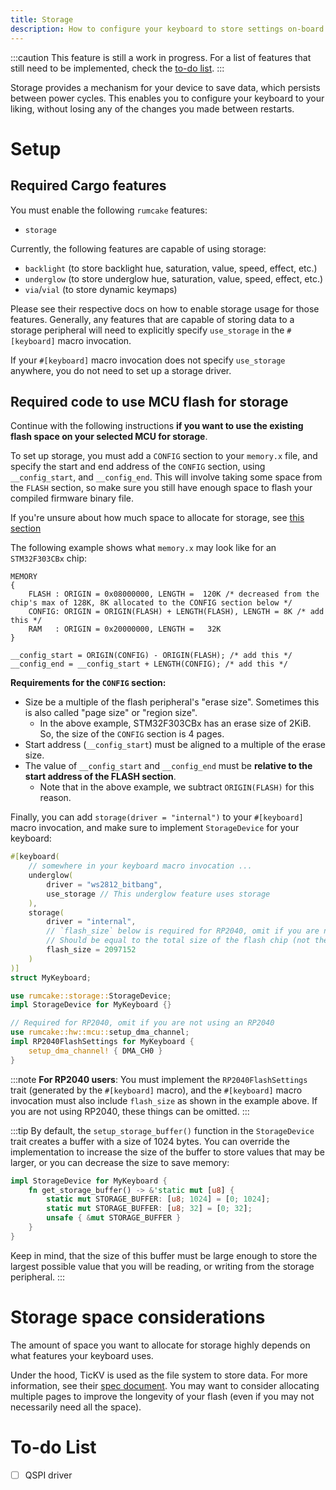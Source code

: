 ```yaml
---
title: Storage
description: How to configure your keyboard to store settings on-board.
---
```


:::caution
This feature is still a work in progress. For a list of features that still need
to be implemented, check the [to-do list](#to-do-list).
:::

Storage provides a mechanism for your device to save data, which persists between
power cycles. This enables you to configure your keyboard to your liking, without
losing any of the changes you made between restarts.

# Setup

## Required Cargo features

You must enable the following `rumcake` features:

- `storage`

Currently, the following features are capable of using storage:

- `backlight` (to store backlight hue, saturation, value, speed, effect, etc.)
- `underglow` (to store underglow hue, saturation, value, speed, effect, etc.)
- `via`/`vial` (to store dynamic keymaps)

Please see their respective docs on how to enable storage usage for those features.
Generally, any features that are capable of storing data to a storage peripheral will
need to explicitly specify `use_storage` in the `#[keyboard]` macro invocation.

If your `#[keyboard]` macro invocation does not specify `use_storage` anywhere, you
do not need to set up a storage driver.

## Required code to use MCU flash for storage

Continue with the following instructions **if you want to use the existing flash space on your selected MCU for storage**.

To set up storage, you must add a `CONFIG` section to your `memory.x` file, and specify the
start and end address of the `CONFIG` section, using `__config_start`, and `__config_end`.
This will involve taking some space from the `FLASH` section, so make sure you still have
enough space to flash your compiled firmware binary file.

If you're unsure about how much space to allocate for storage, see [this section](#storage-space-considerations)

The following example shows what `memory.x` may look like for an `STM32F303CBx` chip:

```
MEMORY
{
    FLASH : ORIGIN = 0x08000000, LENGTH =  120K /* decreased from the chip's max of 128K, 8K allocated to the CONFIG section below */
    CONFIG: ORIGIN = ORIGIN(FLASH) + LENGTH(FLASH), LENGTH = 8K /* add this */
    RAM   : ORIGIN = 0x20000000, LENGTH =   32K
}

__config_start = ORIGIN(CONFIG) - ORIGIN(FLASH); /* add this */
__config_end = __config_start + LENGTH(CONFIG); /* add this */
```

**Requirements for the `CONFIG` section:**

- Size be a multiple of the flash peripheral's "erase size". Sometimes this is also called "page size" or "region size".
  - In the above example, STM32F303CBx has an erase size of 2KiB. So, the size of the `CONFIG` section is 4 pages.
- Start address (`__config_start`) must be aligned to a multiple of the erase size.
- The value of `__config_start` and `__config_end` must be **relative to the start address of the FLASH section**.
  - Note that in the above example, we subtract `ORIGIN(FLASH)` for this reason.

Finally, you can add `storage(driver = "internal")` to your `#[keyboard]` macro invocation, and make sure to implement
`StorageDevice` for your keyboard:

```rust ins={5,7-11,16-23}
#[keyboard(
    // somewhere in your keyboard macro invocation ...
    underglow(
        driver = "ws2812_bitbang",
        use_storage // This underglow feature uses storage
    ),
    storage(
        driver = "internal",
        // `flash_size` below is required for RP2040, omit if you are not using an RP2040.
        // Should be equal to the total size of the flash chip (not the size of your CONFIG partition)
        flash_size = 2097152
    )
)]
struct MyKeyboard;

use rumcake::storage::StorageDevice;
impl StorageDevice for MyKeyboard {}

// Required for RP2040, omit if you are not using an RP2040
use rumcake::hw::mcu::setup_dma_channel;
impl RP2040FlashSettings for MyKeyboard {
    setup_dma_channel! { DMA_CH0 }
}
```

:::note
**For RP2040 users**: You must implement the `RP2040FlashSettings` trait (generated by the
`#[keyboard]` macro), and the `#[keyboard]` macro invocation must also include `flash_size` as
shown in the example above. If you are not using RP2040, these things can be omitted.
:::

:::tip
By default, the `setup_storage_buffer()` function in the `StorageDevice` trait creates a buffer
with a size of 1024 bytes. You can override the implementation to increase the size of the
buffer to store values that may be larger, or you can decrease the size to save memory:

```rust del={3} ins={4}
impl StorageDevice for MyKeyboard {
    fn get_storage_buffer() -> &'static mut [u8] {
        static mut STORAGE_BUFFER: [u8; 1024] = [0; 1024];
        static mut STORAGE_BUFFER: [u8; 32] = [0; 32];
        unsafe { &mut STORAGE_BUFFER }
    }
}
```

Keep in mind, that the size of this buffer must be large enough to store the largest possible value
that you will be reading, or writing from the storage peripheral.
:::

# Storage space considerations

The amount of space you want to allocate for storage highly depends on what features your keyboard uses.

Under the hood, TicKV is used as the file system to store data. For more information, see their
[spec document](https://github.com/tock/tock/blob/master/libraries/tickv/SPEC.md). You may want to
consider allocating multiple pages to improve the longevity of your flash (even if you may not necessarily
need all the space).

# To-do List

- [ ] QSPI driver
